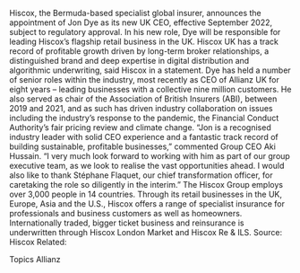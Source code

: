 Hiscox, the Bermuda-based specialist global insurer, announces the appointment of Jon Dye as its new UK CEO, effective September 2022, subject to regulatory approval.
In his new role, Dye will be responsible for leading Hiscox’s flagship retail business in the UK. Hiscox UK has a track record of profitable growth driven by long-term broker relationships, a distinguished brand and deep expertise in digital distribution and algorithmic underwriting, said Hiscox in a statement.
Dye has held a number of senior roles within the industry, most recently as CEO of Allianz UK for eight years – leading businesses with a collective nine million customers. He also served as chair of the Association of British Insurers (ABI), between 2019 and 2021, and as such has driven industry collaboration on issues including the industry’s response to the pandemic, the Financial Conduct Authority’s fair pricing review and climate change.
“Jon is a recognised industry leader with solid CEO experience and a fantastic track record of building sustainable, profitable businesses,” commented Group CEO Aki Hussain. “I very much look forward to working with him as part of our group executive team, as we look to realise the vast opportunities ahead. I would also like to thank Stéphane Flaquet, our chief transformation officer, for caretaking the role so diligently in the interim.”
The Hiscox Group employs over 3,000 people in 14 countries. Through its retail businesses in the UK, Europe, Asia and the U.S., Hiscox offers a range of specialist insurance for professionals and business customers as well as homeowners. Internationally traded, bigger ticket business and reinsurance is underwritten through Hiscox London Market and Hiscox Re & ILS.
Source: Hiscox
Related:

Topics
Allianz
